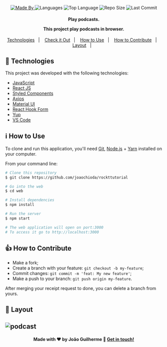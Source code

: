 
<p align="center">
  <a href="https://www.linkedin.com/in/joaoguilherme38/">
  <img alt="Made By" src="https://img.shields.io/static/v1?label=Made%20By&message=Joao%20Guilherme&color=purple&style=for-the-badge">
	</a>
  
  <img alt="Languages" src="https://img.shields.io/github/languages/count/joaochioda/nlw5?style=for-the-badge">
  
  <img alt="Top Language" src="https://img.shields.io/github/languages/top/joaochioda/nlw5?style=for-the-badge">
  
  <img alt="Repo Size" src="https://img.shields.io/github/repo-size/joaochioda/nlw5?style=for-the-badge">
  
  <img alt="Last Commit" src="https://img.shields.io/github/last-commit/joaochioda/nlw5?style=for-the-badge">
</p>

<h4 align="center">
  <p>Play podcasts.</p>
  
  <p>This project play podcasts in browser.</p>
  
</h4>

<p align="center">
  <a href="#rocket-technologies">Technologies</a>&nbsp;&nbsp;&nbsp;|&nbsp;&nbsp;&nbsp;
  <a href="#eyes-check-it-out">Check it Out</a>&nbsp;&nbsp;&nbsp;|&nbsp;&nbsp;&nbsp;
  <a href="#information_source-how-to-use">How to Use</a>&nbsp;&nbsp;&nbsp;|&nbsp;&nbsp;&nbsp;
  <a href="#thumbsup-how-to-contribute">How to Contribute</a>&nbsp;&nbsp;&nbsp;|&nbsp;&nbsp;&nbsp;
  <a href="#art-layout">Layout</a>&nbsp;&nbsp;&nbsp;|&nbsp;&nbsp;&nbsp;
</p>

## :rocket: Technologies

This project was developed with the following technologies:

- [JavaScript](https://developer.mozilla.org/pt-BR/docs/Web/JavaScript)
- [React JS](https://reactjs.org/docs/getting-started.html)
- [Styled Components](https://styled-components.com/)
- [Axios](https://github.com/axios/axios)
- [Material UI](https://material-ui.com/)
- [React Hook Form](https://react-hook-form.com/)
- [Yup](https://github.com/jquense/yup)
- [VS Code][vc]

<!--
## :eyes: Check it Out

You can try it here:
-->


## :information_source: How to Use

To clone and run this application, you'll need [Git](https://git-scm.com), [Node.js][nodejs] + [Yarn][yarn] installed on your computer.

From your command line:

```bash
# Clone this repository
$ git clone https://github.com/joaochioda/rockttutorial

# Go into the web
$ cd web

# Install dependencies
$ npm install

# Run the server
$ npm start

# The web application will open on port:3000
# To access it go to http://localhost:3000
```

## :thumbsup: How to Contribute

- Make a fork;
- Create a branch with your feature: `git checkout -b my-feature`;
- Commit changes: `git commit -m 'feat: My new feature'`;
- Make a push to your branch: `git push origin my-feature`.

After merging your receipt request to done, you can delete a branch from yours.

## :art: Layout

![podcast](https://user-images.githubusercontent.com/47106171/115886285-236da480-a427-11eb-945d-a5e8a590d05b.gif)
---

<h4 align="center">
    Made with ♥ by João Guilherme 👋 <a href="https://www.linkedin.com/in/joaoguilherme38/" target="_blank">Get in touch!</a>
</h4>

[nodejs]: https://nodejs.org/
[yarn]: https://yarnpkg.com/
[git]: https://git-scm.com
[vc]: https://code.visualstudio.com/


